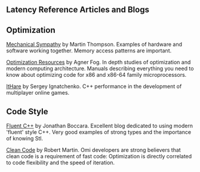 ## Latency Reference Articles and Blogs

## Optimization

[Mechanical Sympathy](https://mechanical-sympathy.blogspot.com/) by Martin Thompson.  Examples of hardware and software working together.  Memory access patterns are important. 

[Optimization Resources](http://agner.org/optimize) by Agner Fog.  In depth studies of optimization and modern computing architecture. Manuals describing everything you need to know about optimizing code for x86 and x86-64 family microprocessors.

[ItHare](http://ithare.com/c-performance-common-wisdoms-and-common-wisdoms) by Sergey Ignatchenko. C++ performance in the development of multiplayer online games. 

## Code Style

[Fluent C++](http://www.fluentcpp.com/) by Jonathan Boccara. Excellent blog dedicated to using modern 'fluent' style C++.  Very good examples of strong types and the importance of knowing Stl.

[Clean Code](http://blog.cleancoder.com/) by Robert Martin. Omi developers are strong believers that clean code is a requirement of fast code: Optimization is directly correlated to code flexibility and the speed of iteration.

